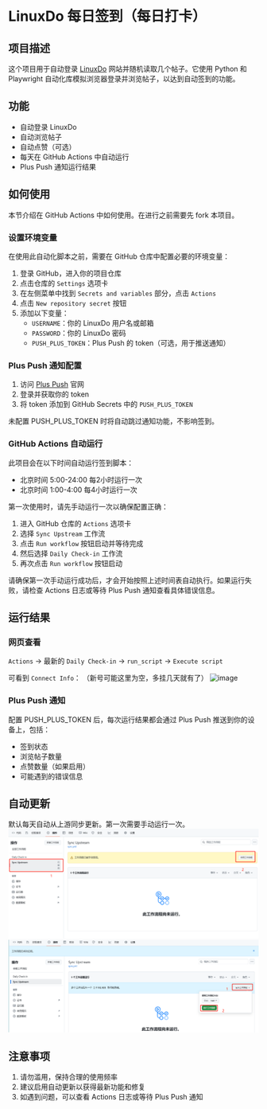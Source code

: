 # LinuxDo 每日签到（每日打卡）

## 项目描述
这个项目用于自动登录 [LinuxDo](https://linux.do/) 网站并随机读取几个帖子。它使用 Python 和 Playwright 自动化库模拟浏览器登录并浏览帖子，以达到自动签到的功能。

## 功能
- 自动登录 LinuxDo
- 自动浏览帖子
- 自动点赞（可选）
- 每天在 GitHub Actions 中自动运行
- Plus Push 通知运行结果

## 如何使用
本节介绍在 GitHub Actions 中如何使用。在进行之前需要先 fork 本项目。

### 设置环境变量
在使用此自动化脚本之前，需要在 GitHub 仓库中配置必要的环境变量：

1. 登录 GitHub，进入你的项目仓库
2. 点击仓库的 `Settings` 选项卡
3. 在左侧菜单中找到 `Secrets and variables` 部分，点击 `Actions`
4. 点击 `New repository secret` 按钮
5. 添加以下变量：
   - `USERNAME`：你的 LinuxDo 用户名或邮箱
   - `PASSWORD`：你的 LinuxDo 密码
   - `PUSH_PLUS_TOKEN`：Plus Push 的 token（可选，用于推送通知）

### Plus Push 通知配置
1. 访问 [Plus Push](https://www.pushplus.plus/) 官网
2. 登录并获取你的 token
3. 将 token 添加到 GitHub Secrets 中的 `PUSH_PLUS_TOKEN`

未配置 PUSH_PLUS_TOKEN 时将自动跳过通知功能，不影响签到。

### GitHub Actions 自动运行
此项目会在以下时间自动运行签到脚本：
- 北京时间 5:00-24:00 每2小时运行一次
- 北京时间 1:00-4:00 每4小时运行一次

第一次使用时，请先手动运行一次以确保配置正确：

1. 进入 GitHub 仓库的 `Actions` 选项卡
2. 选择 `Sync Upstream` 工作流
3. 点击 `Run workflow` 按钮启动并等待完成
4. 然后选择 `Daily Check-in` 工作流
5. 再次点击 `Run workflow` 按钮启动

请确保第一次手动运行成功后，才会开始按照上述时间表自动执行。如果运行失败，请检查 Actions 日志或等待 Plus Push 通知查看具体错误信息。

## 运行结果

### 网页查看
`Actions` -> 最新的 `Daily Check-in` -> `run_script` -> `Execute script`

可看到 `Connect Info`：
（新号可能这里为空，多挂几天就有了）
![image](https://github.com/user-attachments/assets/853549a5-b11d-4d5a-9284-7ad2f8ea698b)

### Plus Push 通知
配置 PUSH_PLUS_TOKEN 后，每次运行结果都会通过 Plus Push 推送到你的设备上，包括：
- 签到状态
- 浏览帖子数量
- 点赞数量（如果启用）
- 可能遇到的错误信息

## 自动更新
默认每天自动从上游同步更新。第一次需要手动运行一次。
![alt text](/images/image.png)
![alt text](/images/image-1.png)
## 注意事项
1. 请勿滥用，保持合理的使用频率
2. 建议启用自动更新以获得最新功能和修复
3. 如遇到问题，可以查看 Actions 日志或等待 Plus Push 通知
